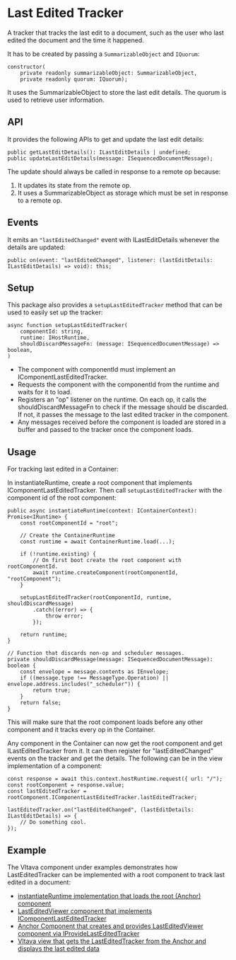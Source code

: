 # Last Edited Tracker

A tracker that tracks the last edit to a document, such as the user who last edited the document and the time it happened.

It has to be created by passing a `SummarizableObject` and `IQuorum`:
```
constructor(
    private readonly summarizableObject: SummarizableObject,
    private readonly quorum: IQuorum);
```
It uses the SummarizableObject to store the last edit details. The quorum is used to retrieve user information.

## API

It provides the following APIs to get and update the last edit details:

```
public getLastEditDetails(): ILastEditDetails | undefined;
public updateLastEditDetails(message: ISequencedDocumentMessage);
```

The update should always be called in response to a remote op because:
1. It updates its state from the remote op.
2. It uses a SummarizableObject as storage which must be set in response to a remote op.

## Events

It emits an `"lastEditedChanged"` event with ILastEditDetails whenever the details are updated:
```
public on(event: "lastEditedChanged", listener: (lastEditDetails: ILastEditDetails) => void): this;
```

## Setup

This package also provides a `setupLastEditedTracker` method that can be used to easily set up the tracker:
```
async function setupLastEditedTracker(
    componentId: string,
    runtime: IHostRuntime,
    shouldDiscardMessageFn: (message: ISequencedDocumentMessage) => boolean,
)
```

- The component with componentId must implement an IComponentLastEditedTracker.
- Requests the component with the componentId from the runtime and waits for it to load.
- Registers an "op" listener on the runtime. On each op, it calls the shouldDiscardMessageFn to check if the message should be discarded. If not, it passes the message to the last edited tracker in the component.
- Any messages received before the component is loaded are stored in a buffer and passed to the tracker once the component loads.

## Usage

For tracking last edited in a Container:

In instantiateRuntime, create a root component that implements IComponentLastEditedTracker. Then call `setupLastEditedTracker` with the component id of the root component:
```
public async instantiateRuntime(context: IContainerContext): Promise<IRuntime> {
    const rootComponentId = "root";

    // Create the ContainerRuntime
    const runtime = await ContainerRuntime.load(...);

    if (!runtime.existing) {
        // On first boot create the root component with rootComponentId.
        await runtime.createComponent(rootComponentId, "rootComponent");
    }

    setupLastEditedTracker(rootComponentId, runtime, shouldDiscardMessage)
        .catch((error) => {
            throw error;
        });

    return runtime;
}

// Function that discards non-op and scheduler messages.
private shouldDiscardMessage(message: ISequencedDocumentMessage): boolean {
    const envelope = message.contents as IEnvelope;
    if ((message.type !== MessageType.Operation) || envelope.address.includes("_scheduler")) {
        return true;
    }
    return false;
}
```

This will make sure that the root component loads before any other component and it tracks every op in the Container.

Any component in the Container can now get the root component and get ILastEditedTracker from it. It can then register for "lastEditedChanged" events on the tracker and get the details.
The following can be in the view implementation of a component:
```
const response = await this.context.hostRuntime.request({ url: "/");
const rootComponent = response.value;
const lastEditedTracker = rootComponent.IComponentLastEditedTracker.lastEditedTracker;

lastEditedTracker.on("lastEditedChanged", (lastEditDetails: ILastEditDetails) => {
    // Do something cool.
});
```

## Example

The Vltava component under examples demonstrates how LastEditedTracker can be implemented with a root component to track last edited in a document:
- [instantiateRuntime implementation that loads the root (Anchor) component](../../../examples/components/vltava/src/index.ts)
- [LastEditedViewer component that implements IComponentLastEditedTracker](../../../examples/components/vltava/src/components/last-edited/lastEditedViewer.tsx)
- [Anchor Component that creates and provides LastEditedViewer component via IProvideLastEditedTracker](../../../examples/components/vltava/src/components/anchor/anchor.ts)
- [Vltava view that gets the LastEditedTracker from the Anchor and displays the last edited data](../../../examples/components/vltava/src/components/vltava/view.tsx)
